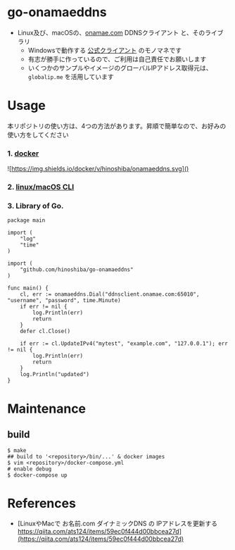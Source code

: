 go-onamaeddns
===

* Linux及び、macOSの、[onamae.com](https://help.onamae.com/answer/7920) DDNSクライアント と、そのライブラリ
	* Windowsで動作する [公式クライアント](https://help.onamae.com/answer/7920) のモノマネです
	* 有志が勝手に作っているので、ご利用は自己責任でお願いします
	* いくつかのサンプルやイメージのグローバルIPアドレス取得元は、`globalip.me` を活用しています

# Usage

本リポジトリの使い方は、4つの方法があります。昇順で簡単なので、お好みの使い方をしてください  

### 1. [docker](./usage-docker.md)
![https://img.shields.io/docker/v/hinoshiba/onamaeddns.svg]()
### 2. [linux/macOS CLI](./usage-cli.md)
### 3. Library of Go.

```
package main

import (
	"log"
	"time"
)

import (
	"github.com/hinoshiba/go-onamaeddns"
)

func main() {
	cl, err := onamaeddns.Dial("ddnsclient.onamae.com:65010", "username", "password", time.Minute)
	if err != nil {
		log.Println(err)
		return
	}
	defer cl.Close()

	if err := cl.UpdateIPv4("mytest", "example.com", "127.0.0.1"); err != nil {
		log.Println(err)
		return
	}
	log.Println("updated")
}
```


# Maintenance

## build

```
$ make
## build to '<repository>/bin/...' & docker images
$ vim <repository>/docker-compose.yml
# enable debug
$ docker-compose up
```


# References

* [LinuxやMacで お名前.com ダイナミックDNS の IPアドレスを更新する https://qiita.com/ats124/items/59ec0f444d00bbcea27d](https://qiita.com/ats124/items/59ec0f444d00bbcea27d)
